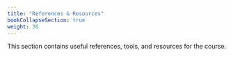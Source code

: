 ```yaml
---
title: "References & Resources"
bookCollapseSection: true
weight: 30
---
```


This section contains useful references, tools, and resources for the course.